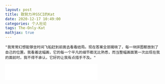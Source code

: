 ```yaml
---
layout: post
title: 致努力冲SSCI的Kat
date: 2020-12-17 10:49:00
categories: 个人社论
tags: The-Only-Kat
mathjax: true
---
```


```
"我常常幻想能够坐时间飞船赶到前面去看看结局。现在答案全部揭晓了，每一块拼图都放到了自己的位置。我看着这幅画，它的每一个平凡的细节都无比熟悉，而当整幅画面第一次出现在我的面前时，我不得不承认，它好的让我有点措手不及。"
```

<iframe frameborder="no" border="0" marginwidth="0" marginheight="0" width=298 height=52 src="//music.163.com/outchain/player?type=2&id=2872362&auto=0&height=32"></iframe>